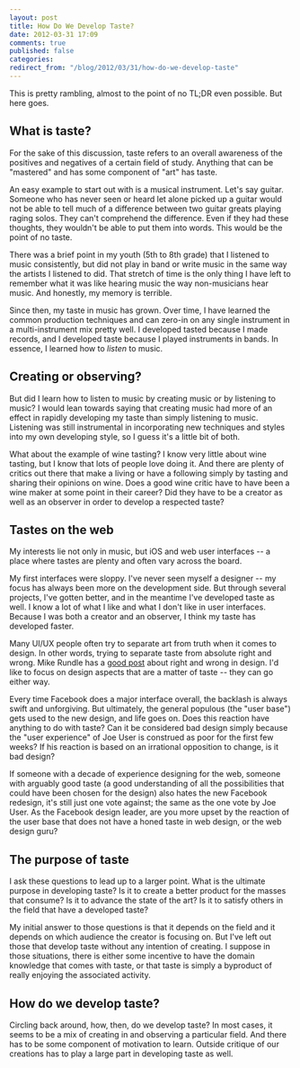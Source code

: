 ```yaml
---
layout: post
title: How Do We Develop Taste?
date: 2012-03-31 17:09
comments: true
published: false
categories: 
redirect_from: "/blog/2012/03/31/how-do-we-develop-taste"
---
```


This is pretty rambling, almost to the point of no TL;DR even possible. But here goes.

## What is taste?

For the sake of this discussion, taste refers to an overall awareness of the positives and negatives of a certain field of study. Anything that can be "mastered" and has some component of "art" has taste.

An easy example to start out with is a musical instrument. Let's say guitar. Someone who has never seen or heard let alone picked up a guitar would not be able to tell much of a difference between two guitar greats playing raging solos. They can't comprehend the difference. Even if they had these thoughts, they wouldn't be able to put them into words. This would be the point of no taste.

There was a brief point in my youth (5th to 8th grade) that I listened to music consistently, but did not play in band or write music in the same way the artists I listened to did. That stretch of time is the only thing I have left to remember what it was like hearing music the way non-musicians hear music. And honestly, my memory is terrible.

Since then, my taste in music has grown. Over time, I have learned the common production techniques and can zero-in on any single instrument in a multi-instrument mix pretty well. I developed tasted because I made records, and I developed taste because I played instruments in bands. In essence, I learned how to *listen* to music.

## Creating or observing?

But did I learn how to listen to music by creating music or by listening to music? I would lean towards saying that creating music had more of an effect in rapidly developing my taste than simply listening to music. Listening was still instrumental in incorporating new techniques and styles into my own developing style, so I guess it's a little bit of both.

What about the example of wine tasting? I know very little about wine tasting, but I know that lots of people love doing it. And there are plenty of critics out there that make a living or have a following simply by tasting and sharing their opinions on wine. Does a good wine critic have to have been a wine maker at some point in their career? Did they have to be a creator as well as an observer in order to develop a respected taste?

## Tastes on the web

My interests lie not only in music, but iOS and web user interfaces -- a place where tastes are plenty and often vary across the board.

My first interfaces were sloppy. I've never seen myself a designer -- my focus has always been more on the development side. But through several projects, I've gotten better, and in the meantime I've developed taste as well. I know a lot of what I like and what I don't like in user interfaces. Because I was both a creator and an observer, I think my taste has developed faster. 

Many UI/UX people often try to separate art from truth when it comes to design. In other words, trying to separate taste from absolute right and wrong. Mike Rundle has a [good post](http://flyosity.com/application-design/your-design-is-wrong-and-heres-why.php) about right and wrong in design. I'd like to focus on design aspects that are a matter of taste -- they can go either way.

Every time Facebook does a major interface overall, the backlash is always swift and unforgiving. But ultimately, the general populous (the "user base") gets used to the new design, and life goes on. Does this reaction have anything to do with taste? Can it be considered bad design simply because the "user experience" of Joe User is construed as poor for the first few weeks? If his reaction is based on an irrational opposition to change, is it bad design?

If someone with a decade of experience designing for the web, someone with arguably good taste (a good understanding of all the possibilities that could have been chosen for the design) also hates the new Facebook redesign, it's still just one vote against; the same as the one vote by Joe User. As the Facebook design leader, are you more upset by the reaction of the user base that does not have a honed taste in web design, or the web design guru?

## The purpose of taste

I ask these questions to lead up to a larger point. What is the ultimate purpose in developing taste? Is it to create a better product for the masses that consume? Is it to advance the state of the art? Is it to satisfy others in the field that have a developed taste?

My initial answer to those questions is that it depends on the field and it depends on which audience the creator is focusing on. But I've left out those that develop taste without any intention of creating. I suppose in those situations, there is either some incentive to have the domain knowledge that comes with taste, or that taste is simply a byproduct of really enjoying the associated activity.

## How do we develop taste?

Circling back around, how, then, do we develop taste? In most cases, it seems to be a mix of creating in and observing a particular field. And there has to be some component of motivation to learn. Outside critique of our creations has to play a large part in developing taste as well.